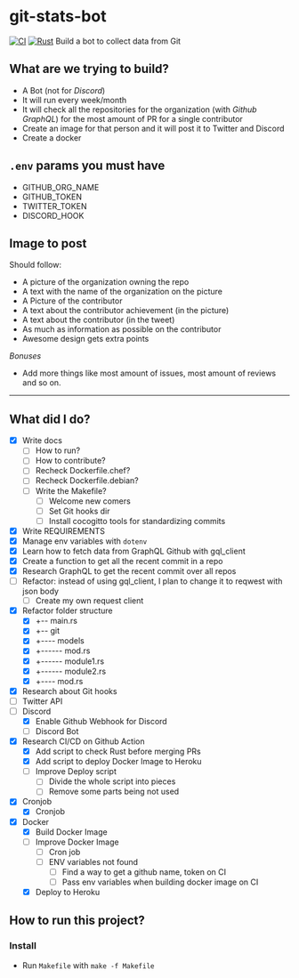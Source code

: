 # git-stats-bot
[![CI](https://github.com/maemreyo/git-stats-bot/actions/workflows/ci.yml/badge.svg?branch=master)](https://github.com/maemreyo/git-stats-bot/actions/workflows/ci.yml)
[![Rust](https://github.com/maemreyo/git-stats-bot/actions/workflows/rust.yml/badge.svg)](https://github.com/maemreyo/git-stats-bot/actions/workflows/rust.yml)
Build a bot to collect data from Git

## What are we trying to build?
- A Bot (not for *Discord*)
- It will run every week/month
- It will check all the repositories for the organization (with *Github GraphQL*) for the most amount of PR for a single contributor
- Create an image for that person and it will post it to Twitter and Discord
- Create a docker
## `.env` params you must have
- GITHUB_ORG_NAME
- GITHUB_TOKEN
- TWITTER_TOKEN
- DISCORD_HOOK

## Image to post
Should follow:
- A picture of the organization owning the repo
- A text with the name of the organization on the picture
- A Picture of the contributor
- A text about the contributor achievement (in the picture)
- A text about the contributor (in the tweet)
- As much as information as possible on the contributor
- Awesome design gets extra points
  
*Bonuses*
- Add more things like most amount of issues, most amount of reviews and so on.
---
## What did I do?
- [x] Write docs
  - [ ] How to run?
  - [ ] How to contribute?
  - [ ] Recheck Dockerfile.chef?
  - [ ] Recheck Dockerfile.debian?
  - [ ] Write the Makefile?
    - [ ] Welcome new comers
    - [ ] Set Git hooks dir
    - [ ] Install cocogitto tools for standardizing commits
- [x] Write REQUIREMENTS
- [x] Manage env variables with `dotenv`
- [x] Learn how to fetch data from GraphQL Github with gql_client
- [x] Create a function to get all the recent commit in a repo
- [x] Research GraphQL to get the recent commit over all repos
- [ ] Refactor: instead of using gql_client, I plan to change it to reqwest with json body
  - [ ] Create my own request client
- [x] Refactor folder structure
  - [x] +-- main.rs
  - [x] +-- git
  - [x] +---- models
  - [x] +------ mod.rs
  - [x] +------ module1.rs
  - [x] +------ module2.rs
  - [x] +---- mod.rs
- [x] Research about Git hooks
- [ ] Twitter API
- [ ] Discord
  - [x] Enable Github Webhook for Discord
  - [ ] Discord Bot
- [x] Research CI/CD on Github Action
  - [x] Add script to check Rust before merging PRs
  - [x] Add script to deploy Docker Image to Heroku
  - [ ] Improve Deploy script
    - [ ] Divide the whole script into pieces
    - [ ] Remove some parts being not used
- [x] Cronjob
  - [x] Cronjob
- [x] Docker
  - [x] Build Docker Image
  - [ ] Improve Docker Image
    - [ ] Cron job
    - [ ] ENV variables not found
      - [ ] Find a way to get a github name, token on CI
      - [ ] Pass env variables when building docker image on CI
  - [x] Deploy to Heroku

## How to run this project?

### Install
- Run `Makefile` with `make -f Makefile`
